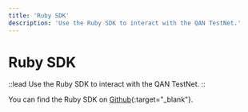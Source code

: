 ```yaml
---
title: 'Ruby SDK'
description: 'Use the Ruby SDK to interact with the QAN TestNet.'
---
```


# Ruby SDK

::lead
Use the Ruby SDK to interact with the QAN TestNet.
::

You can find the Ruby SDK on [Github](https://github.com/QANplatform/sdk-ruby){:target="_blank"}.
